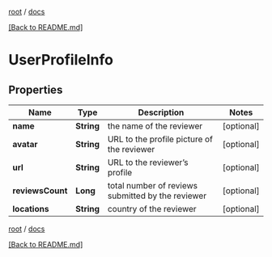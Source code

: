 [root](./../ "root") / [docs](./ "docs")

[[Back to README.md]](./../README.md "[Back to README.md]")

# UserProfileInfo

## Properties

| Name | Type | Description | Notes |
|------------ | ------------- | ------------- | -------------|
|**name** | **String** | the name of the reviewer |  [optional] |
|**avatar** | **String** | URL to the profile picture of the reviewer |  [optional] |
|**url** | **String** | URL to the reviewer’s profile |  [optional] |
|**reviewsCount** | **Long** | total number of reviews submitted by the reviewer |  [optional] |
|**locations** | **String** | country of the reviewer |  [optional] |

[root](./../ "root") / [docs](./ "docs")

[[Back to README.md]](./../README.md "[Back to README.md]")